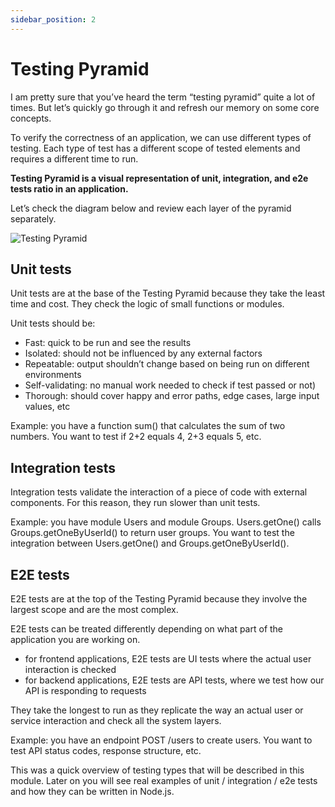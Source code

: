 ```yaml
---
sidebar_position: 2
---
```

# Testing Pyramid

I am pretty sure that you’ve heard the term “testing pyramid” quite a lot of times. But let’s quickly go through it and refresh our memory on some core concepts. 

To verify the correctness of an application, we can use different types of testing. Each type of test has a different scope of tested elements and requires a different time to run.

**Testing Pyramid is a visual representation of unit, integration, and e2e tests ratio in an application.**

Let’s check the diagram below and review each layer of the pyramid separately.

![Testing Pyramid](/img/5-testing-pyramid.png)

## Unit tests

Unit tests are at the base of the Testing Pyramid because they take the least time and cost. They check the logic of small functions or modules.

Unit tests should be:
- Fast: quick to be run and see the results
- Isolated: should not be influenced by any external factors
- Repeatable: output shouldn’t change based on being run on different environments
- Self-validating: no manual work needed to check if test passed or not)
- Thorough: should cover happy and error paths, edge cases, large input values, etc

Example: you have a function sum() that calculates the sum of two numbers. You want to test if 2+2 equals 4, 2+3 equals 5, etc.

## Integration tests

Integration tests validate the interaction of a piece of code with external components. For this reason, they run slower than unit tests.

Example: you have module Users and module Groups. Users.getOne() calls Groups.getOneByUserId() to return user groups. You want to test the integration between Users.getOne() and Groups.getOneByUserId(). 

## E2E tests

E2E tests are at the top of the Testing Pyramid because they involve the largest scope and are the most complex.

E2E tests can be treated differently depending on what part of the application you are working on.
- for frontend applications, E2E tests are UI tests where the actual user interaction is checked
- for backend applications, E2E tests are API tests, where we test how our API is responding to requests

They take the longest to run as they replicate the way an actual user or service interaction and check all the system layers.

Example: you have an endpoint POST /users to create users. You want to test API status codes, response structure, etc.

This was a quick overview of testing types that will be described in this module. Later on you will see real examples of unit / integration / e2e tests and how they can be written in Node.js.
